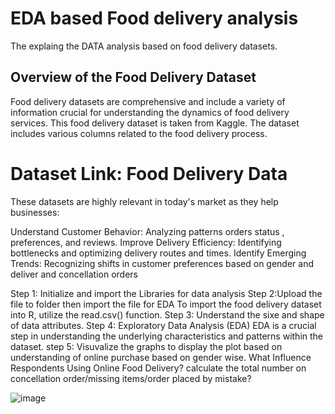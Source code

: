 # EDA based Food delivery analysis

The explaing the DATA analysis based on food delivery datasets.

## Overview of the Food Delivery Dataset
Food delivery datasets are comprehensive and include a variety of information crucial for understanding the dynamics of food delivery services. This food delivery dataset is taken from Kaggle. The dataset includes various columns related to the food delivery process.

# Dataset Link: Food Delivery Data
These datasets are highly relevant in today's market as they help businesses:

Understand Customer Behavior: Analyzing patterns orders status , preferences, and reviews.
Improve Delivery Efficiency: Identifying bottlenecks and optimizing delivery routes and times.
Identify Emerging Trends: Recognizing shifts in customer preferences based on gender and deliver and concellation orders


Step 1: Initialize and import the Libraries for data analysis
Step 2:Upload the file to folder then import the file for EDA
To import the food delivery dataset into R, utilize the read.csv() function.
Step 3: Understand the sixe and shape of data attributes.
Step 4: Exploratory Data Analysis (EDA)
EDA is a crucial step in understanding the underlying characteristics and patterns within the dataset.
step 5: Visuvalize the graphs to display the plot based on understanding of online purchase based on gender wise.
What Influence Respondents Using Online Food Delivery?
calculate the total number on concellation order/missing items/order placed by mistake?

![image](https://github.com/user-attachments/assets/bc4391e7-978a-4a2b-971d-256595cdb8d0)

